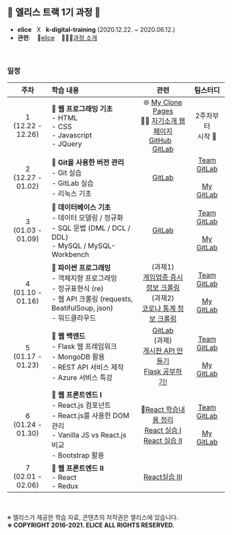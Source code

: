 ## 🐇 엘리스 트랙 1기 과정 🐇

- **elice** &nbsp; X &nbsp; **k-digital-training**  (2020.12.22. ~ 2020.06.12.)
- **관련**: &nbsp;&nbsp; 🐇[elice](https://elice.io/) &nbsp;&nbsp; 🏃🏻‍♂️[과정 소개](https://elicetrack.oopy.io/) 

<br/>

### 일정

|          주차          | 학습 내용                                                    |                             관련                             |                           팀스터디                           |
| :--------------------: | :----------------------------------------------------------- | :----------------------------------------------------------: | :----------------------------------------------------------: |
| 1<br />(12.22 - 12.26) | 🚩 **웹 프로그래밍 기초** <br /> - HTML <br />- CSS <br />- Javascript<br />- JQuery | 🌐 [My Clone Pages](http://bky373.kdt-gitlab.elice.io/clone-pages/index.html) <br /> 🙋‍♂️ [자기소개 웹페이지](http://bky373.kdt-gitlab.elice.io/about-me/) <br /> [GitHub](https://github.com/bky373/clone-pages)&nbsp;&nbsp;&nbsp; [GitLab](https://kdt-gitlab.elice.io/bky373/clone-pages) |                    2주차부터<br />시작 🤗                     |
| 2<br />(12.27 - 01.02) | 🚩 **Git을 사용한 버전 관리** <br />- Git 실습<br />- GitLab 실습 <br />- 리눅스 기초 |  [GitLab](https://kdt-gitlab.elice.io/bky373/test-project)   | [Team GitLab](https://kdt-gitlab.elice.io/soomin/algorithm_3/-/tree/master/week-02)<br /><br />[My GitLab](https://kdt-gitlab.elice.io/bky373/algorithm-study) |
| 3<br />(01.03 - 01.09) | 🚩 **데이터베이스 기초**<br /> - 데이터 모델링 / 정규화<br /> - SQL 문법 (DML / DCL / DDL)<br /> - MySQL / MySQL-Workbench | [GitLab](https://kdt-gitlab.elice.io/bky373/elice-track-1st) | [Team GitLab](https://kdt-gitlab.elice.io/soomin/algorithm_3/-/tree/master/week-03)<br /><br />[My GitLab](https://kdt-gitlab.elice.io/bky373/algorithm-study) |
| 4<br />(01.10 - 01.16) | 🚩 **파이썬 프로그래밍**<br />- 객체지향 프로그래밍<br />- 정규표현식 (re)<br />- 웹 API 크롤링 (requests, BeatifulSoup, json)<br />- 워드클라우드 | (과제1) <br />[게임업종 증시 정보 크롤링](https://kdt-gitlab.elice.io/bky373/elice-track-1st/-/blob/master/lectures/week-04/assignments_venv/crawling_stock_stats.py)<br />(과제2)  <br />[코로나 통계 정보 크롤링](https://kdt-gitlab.elice.io/bky373/elice-track-1st/-/blob/master/lectures/week-04/assignments_venv/crawling_corona_stats.py) | [Team GitLab](https://kdt-gitlab.elice.io/soomin/algorithm_3/-/tree/master/week-04)<br /><br />[My GitLab](https://kdt-gitlab.elice.io/bky373/algorithm-study) |
| 5<br />(01.17 - 01.23) | 🚩 **웹 백엔드**<br />- Flask 웹 프레임워크<br />- MongoDB 활용<br />- REST API 서비스 제작<br />- Azure 서비스 특강<br /> | [GitLab](https://kdt-gitlab.elice.io/bky373/elice_flask_board_prac)<br />(과제)<br />[게시판 API 만들기](https://kdt-gitlab.elice.io/bky373/com-ma-board)<br />[Flask 공부하기!](https://kdt-gitlab.elice.io/bky373/flask-prac) | [Team GitLab](https://kdt-gitlab.elice.io/soomin/algorithm_3/-/tree/5th_borahm/week-05)<br /><br />[My GitLab](https://kdt-gitlab.elice.io/bky373/algorithm-study) |
| 6<br />(01.24 - 01.30) | 🚩 **웹 프론트엔드 I**<br />- React.js 컴포넌트<br />- React.js를 사용한 DOM 관리<br />- Vanilla JS vs React.js 비교<br />- Bootstrap 활용 | 🚩[React 학습내용 정리](https://kdt-gitlab.elice.io/bky373/elice-track-1st/-/blob/master/week-06/README.md)<br />[React 실습 I](https://kdt-gitlab.elice.io/bky373/elice-track-1st/-/blob/master/week-06/react-basic-01/reactapp/src/index.js)<br />[React 실습 II](https://kdt-gitlab.elice.io/bky373/elice-track-1st/-/blob/master/week-06/react-basic-02/reactapp02/src/index.js) | [Team GitLab](https://kdt-gitlab.elice.io/soomin/algorithm_3/-/tree/master/week-06)<br /><br />[My GitLab](https://kdt-gitlab.elice.io/bky373/algorithm-study) |
| 7<br />(02.01 - 02.06) | 🚩 **웹 프론트엔드 II**<br />- React<br />- Redux             | [React실습 III](https://kdt-gitlab.elice.io/bky373/elice-track-1st/-/blob/master/week-06/react-basic-03/reactapp03/src/index.js) |                                                              |










<br/>

※ 엘리스가 제공한 학습 자료, 콘텐츠의 저작권은 엘리스에 있습니다. <br>
**※ COPYRIGHT 2016-2021. ELICE ALL RIGHTS RESERVED.**